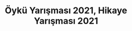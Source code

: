 ---
layout: category
headline: "Öykü Yarışması, Hikaye Yarışması"
subline: "Bu sayfada ülkemizde düzenlenen <strong>öykü yarışması</strong>, <strong>hikaye yarışması</strong> ve
<strong>kısa öykü yarışması</strong> kayıtları bulunmaktadır. Bu <strong>öykü yarışmalarının</strong> bazılarında
<strong>para ödülü</strong> bulunmaktadır. Aşağıda gösterilen <strong>hikaye yarışmaları </strong> 2020 yılında
yapılacak olan yarışmaları göstermektedir. Ömer Seyfettin Hikaye Yarışması, 23 Nisan Öykü Yarışması, 19 Mayıs Öykü Yarışması, 23 Nisan Öyküleri vb. yarışmaları bu listede bulabilirsiniz."
title: "Öykü Yarışması 2021, Hikaye Yarışması 2021"
key: "hikaye yarışması"
description: "Öykü Yarışması 2021, Hikaye Yarışmaları 2021, Kısa Öykü Yarışması, Para Ödüllü Yarışmalar 2020, Yazı Yarışması, Yazı Yazma Yarışması"
permalink: "hikaye-yarismalari/"
---